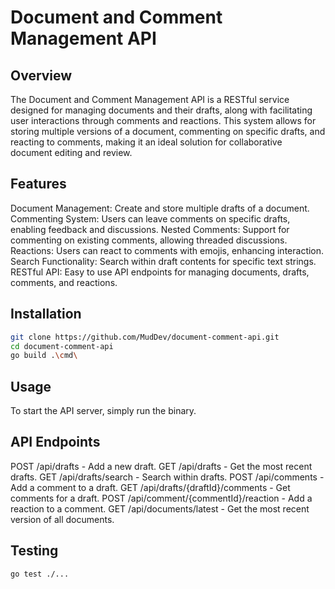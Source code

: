 # Document and Comment Management API

## Overview
The Document and Comment Management API is a RESTful service designed for managing documents and their drafts, along with facilitating user interactions through comments and reactions. This system allows for storing multiple versions of a document, commenting on specific drafts, and reacting to comments, making it an ideal solution for collaborative document editing and review.

## Features
Document Management: Create and store multiple drafts of a document.
Commenting System: Users can leave comments on specific drafts, enabling feedback and discussions.
Nested Comments: Support for commenting on existing comments, allowing threaded discussions.
Reactions: Users can react to comments with emojis, enhancing interaction.
Search Functionality: Search within draft contents for specific text strings.
RESTful API: Easy to use API endpoints for managing documents, drafts, comments, and reactions.

## Installation
```bash
git clone https://github.com/MudDev/document-comment-api.git
cd document-comment-api
go build .\cmd\
```

## Usage
To start the API server, simply run the binary.


## API Endpoints
POST /api/drafts - Add a new draft.
GET /api/drafts - Get the most recent drafts.
GET /api/drafts/search - Search within drafts.
POST /api/comments - Add a comment to a draft.
GET /api/drafts/{draftId}/comments - Get comments for a draft.
POST /api/comment/{commentId}/reaction - Add a reaction to a comment.
GET /api/documents/latest - Get the most recent version of all documents.

## Testing
```bash
go test ./...
```

